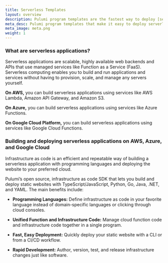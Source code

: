 ```yaml
---
title: Serverless Templates
layout: overview
description: Pulumi program templates are the fastest way to deploy [serverless](/serverless) applications on [AWS](/aws), [Azure](/azure), or [Google Cloud Platform](/gcp). Templates come with predefined [infrastructure as code](/what-is/what-is-infrastructure-as-code) so you can get started instantly.
meta_desc: Pulumi program templates that make it easy to deploy serverless applications on AWS, Azure, or Google Cloud Platform.
meta_image: meta.png
weight: 1
---
```


### What are serverless applications?

Serverless applications are scalable, highly available web backends and APIs that use managed services like Function as a Service (FaaS). Serverless computing enables you to build and run applications and services without having to provision, scale, and manage any servers yourself.

**On AWS,** you can build serverless applications using services like AWS Lambda, Amazon API Gateway, and Amazon S3.

**On Azure,** you can build serverless applications using services like Azure Functions.

**On Google Cloud Platform,** you can build serverless applications using services like Google Cloud Functions.

### Building and deploying serverless applications on AWS, Azure, and Google Cloud

Infrastructure as code is an efficient and repeatable way of building a serverless application with programming languages and deploying the website to your preferred cloud.

Pulumi’s open source, infrastructure as code SDK that lets you build and deploy static websites with TypeScript/JavaScript, Python, Go, Java, .NET, and YAML. The main benefits include:

* **Programming Languages:** Define infrastructure as code in your favorite language instead of domain-specific languages or clicking through cloud consoles.

* **Unified Function and Infrastructure Code:** Manage cloud function code and infrastructure code together in a single program.

* **Fast, Easy Deployment:** Quickly deploy your static website with a CLI or from a CI/CD workflow.

* **Rapid Development:** Author, version, test, and release infrastructure changes just like software.
